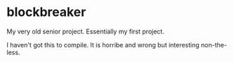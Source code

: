 # blockbreaker
My very old senior project.  Essentially my first project.

I haven't got this to compile. It is horribe and wrong but interesting non-the-less.
